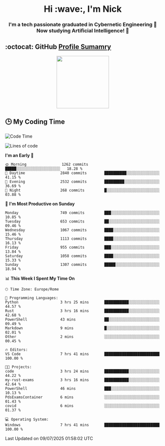 <h1 align="center">Hi :wave:, I'm Nick</h1>

<h3 align="center">I'm a tech passionate graduated in Cybernetic Engineering 🤖<br>
Now studying Artificial Intelligence! 🧠</h3>


## :octocat: GitHub <a href="https://github.com/vn7n24fzkq/github-profile-summary-cards">Profile Sumamry</a>

<p align="center">
   <img style="height:170px;display:inline-block"  src="http://github-profile-summary-cards.vercel.app/api/cards/profile-details?username=CodeClimberNT&theme=github_dark" />
<!--    <img style="height:170px;display:inline-block"  src="http://github-profile-summary-cards.vercel.app/api/cards/repos-per-language?username=CodeClimberNT&theme=github_dark&exclude=" /> -->
</p>

 ## :clock3: My Coding Time 
 
<!--START_SECTION:waka-->
![Code Time](http://img.shields.io/badge/Code%20Time-740%20hrs%2048%20mins-blue)

![Lines of code](https://img.shields.io/badge/From%20Hello%20World%20I%27ve%20Written-5.8%20million%20lines%20of%20code-blue)

**I'm an Early 🐤** 

```text
🌞 Morning                1262 commits        █████░░░░░░░░░░░░░░░░░░░░   18.28 % 
🌆 Daytime                2840 commits        ██████████░░░░░░░░░░░░░░░   41.15 % 
🌃 Evening                2532 commits        █████████░░░░░░░░░░░░░░░░   36.69 % 
🌙 Night                  268 commits         █░░░░░░░░░░░░░░░░░░░░░░░░   03.88 % 
```
📅 **I'm Most Productive on Sunday** 

```text
Monday                   749 commits         ███░░░░░░░░░░░░░░░░░░░░░░   10.85 % 
Tuesday                  653 commits         ██░░░░░░░░░░░░░░░░░░░░░░░   09.46 % 
Wednesday                1067 commits        ████░░░░░░░░░░░░░░░░░░░░░   15.46 % 
Thursday                 1113 commits        ████░░░░░░░░░░░░░░░░░░░░░   16.13 % 
Friday                   955 commits         ███░░░░░░░░░░░░░░░░░░░░░░   13.84 % 
Saturday                 1058 commits        ████░░░░░░░░░░░░░░░░░░░░░   15.33 % 
Sunday                   1307 commits        █████░░░░░░░░░░░░░░░░░░░░   18.94 % 
```


📊 **This Week I Spent My Time On** 

```text
🕑︎ Time Zone: Europe/Rome

💬 Programming Languages: 
Python                   3 hrs 25 mins       ███████████░░░░░░░░░░░░░░   44.57 % 
Rust                     3 hrs 16 mins       ███████████░░░░░░░░░░░░░░   42.68 % 
PowerShell               43 mins             ██░░░░░░░░░░░░░░░░░░░░░░░   09.49 % 
Markdown                 9 mins              █░░░░░░░░░░░░░░░░░░░░░░░░   02.01 % 
Other                    2 mins              ░░░░░░░░░░░░░░░░░░░░░░░░░   00.45 % 

🔥 Editors: 
VS Code                  7 hrs 41 mins       █████████████████████████   100.00 % 

🐱‍💻 Projects: 
code                     3 hrs 24 mins       ███████████░░░░░░░░░░░░░░   44.22 % 
my-rust-exams            3 hrs 16 mins       ███████████░░░░░░░░░░░░░░   42.64 % 
PowerShell               46 mins             ███░░░░░░░░░░░░░░░░░░░░░░   10.13 % 
PdsExamsContainer        6 mins              ░░░░░░░░░░░░░░░░░░░░░░░░░   01.43 % 
covid                    6 mins              ░░░░░░░░░░░░░░░░░░░░░░░░░   01.37 % 

💻 Operating System: 
Windows                  7 hrs 41 mins       █████████████████████████   100.00 % 
```


 Last Updated on 09/07/2025 01:58:02 UTC
<!--END_SECTION:waka-->


